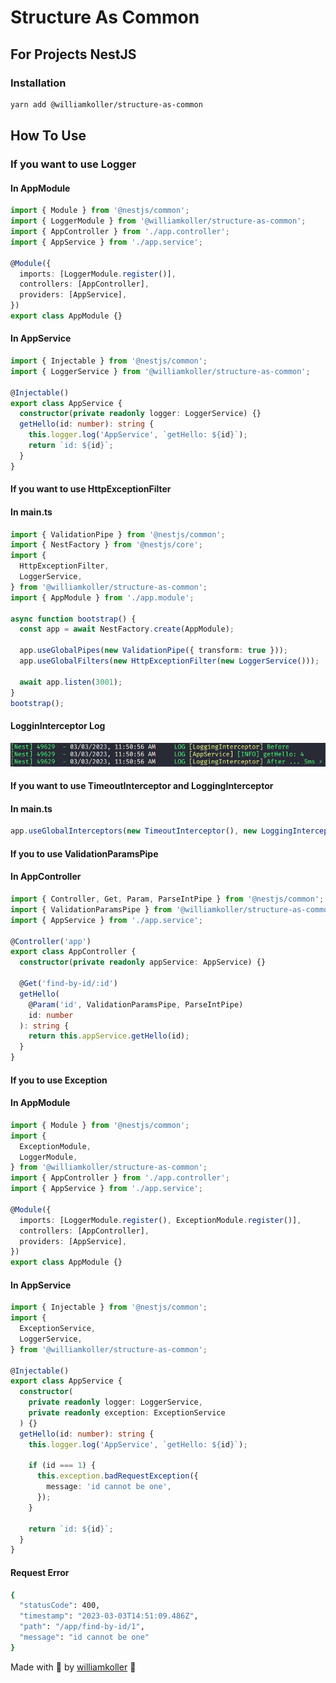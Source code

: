 <h1>Structure As Common</h1>

<h2>For Projects NestJS</h2>

<h3>Installation</h3>

```bash
yarn add @williamkoller/structure-as-common
```

<h2>How To Use</h2>

<h3>If you want to use Logger</h3>

<h4>In AppModule</h4>

```ts
import { Module } from '@nestjs/common';
import { LoggerModule } from '@williamkoller/structure-as-common';
import { AppController } from './app.controller';
import { AppService } from './app.service';

@Module({
  imports: [LoggerModule.register()],
  controllers: [AppController],
  providers: [AppService],
})
export class AppModule {}
```

<h4> In AppService</h4>

```ts
import { Injectable } from '@nestjs/common';
import { LoggerService } from '@williamkoller/structure-as-common';

@Injectable()
export class AppService {
  constructor(private readonly logger: LoggerService) {}
  getHello(id: number): string {
    this.logger.log('AppService', `getHello: ${id}`);
    return `id: ${id}`;
  }
}
```

<h4>If you want to use HttpExceptionFilter</h4>

<h4>In main.ts</h5>

```ts
import { ValidationPipe } from '@nestjs/common';
import { NestFactory } from '@nestjs/core';
import {
  HttpExceptionFilter,
  LoggerService,
} from '@williamkoller/structure-as-common';
import { AppModule } from './app.module';

async function bootstrap() {
  const app = await NestFactory.create(AppModule);

  app.useGlobalPipes(new ValidationPipe({ transform: true }));
  app.useGlobalFilters(new HttpExceptionFilter(new LoggerService()));

  await app.listen(3001);
}
bootstrap();
```

<h4>LogginInterceptor Log</h4>
<img src="./img/logging.png">

<h4>If you want to use TimeoutInterceptor and LoggingInterceptor</h4>

<h4>In main.ts</h4>

```ts
app.useGlobalInterceptors(new TimeoutInterceptor(), new LoggingInterceptor());
```

<h4>If you to use ValidationParamsPipe</h4>

<h4>In AppController</h4>

```ts
import { Controller, Get, Param, ParseIntPipe } from '@nestjs/common';
import { ValidationParamsPipe } from '@williamkoller/structure-as-common';
import { AppService } from './app.service';

@Controller('app')
export class AppController {
  constructor(private readonly appService: AppService) {}

  @Get('find-by-id/:id')
  getHello(
    @Param('id', ValidationParamsPipe, ParseIntPipe)
    id: number
  ): string {
    return this.appService.getHello(id);
  }
}
```

<h4>If you to use Exception</h4>

<h4>In AppModule</h4>

```ts
import { Module } from '@nestjs/common';
import {
  ExceptionModule,
  LoggerModule,
} from '@williamkoller/structure-as-common';
import { AppController } from './app.controller';
import { AppService } from './app.service';

@Module({
  imports: [LoggerModule.register(), ExceptionModule.register()],
  controllers: [AppController],
  providers: [AppService],
})
export class AppModule {}
```

<h4>In AppService</h4>

```ts
import { Injectable } from '@nestjs/common';
import {
  ExceptionService,
  LoggerService,
} from '@williamkoller/structure-as-common';

@Injectable()
export class AppService {
  constructor(
    private readonly logger: LoggerService,
    private readonly exception: ExceptionService
  ) {}
  getHello(id: number): string {
    this.logger.log('AppService', `getHello: ${id}`);

    if (id === 1) {
      this.exception.badRequestException({
        message: 'id cannot be one',
      });
    }

    return `id: ${id}`;
  }
}
```

<h4>Request Error</h4>

```bash
{
  "statusCode": 400,
  "timestamp": "2023-03-03T14:51:09.486Z",
  "path": "/app/find-by-id/1",
  "message": "id cannot be one"
}
```

Made with 🖤 by [williamkoller](https://github.com/williamkoller) :wave:
